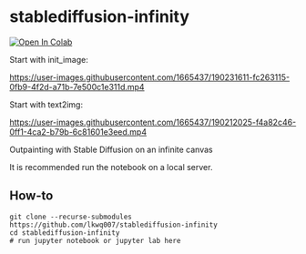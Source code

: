 # stablediffusion-infinity


[![Open In Colab](https://colab.research.google.com/assets/colab-badge.svg)](https://colab.research.google.com/github/lkwq007/stablediffusion-infinity/blob/master/stablediffusion_infinity_colab.ipynb)

Start with init_image:



https://user-images.githubusercontent.com/1665437/190231611-fc263115-0fb9-4f2d-a71b-7e500c1e311d.mp4


Start with text2img:

https://user-images.githubusercontent.com/1665437/190212025-f4a82c46-0ff1-4ca2-b79b-6c81601e3eed.mp4





Outpainting with Stable Diffusion on an infinite canvas

It is recommended run the notebook on a local server. 

## How-to

```
git clone --recurse-submodules https://github.com/lkwq007/stablediffusion-infinity
cd stablediffusion-infinity
# run jupyter notebook or jupyter lab here
```
